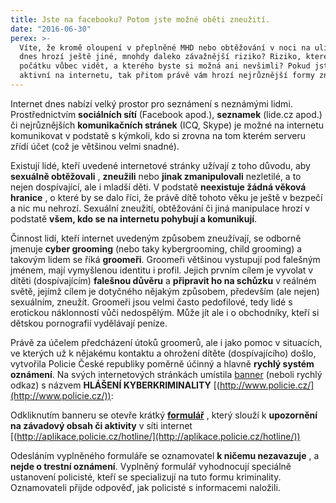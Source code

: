 ```yaml
---
title: Jste na facebooku? Potom jste možné oběti zneužití.
date: "2016-06-30"
perex: >-
  Víte, že kromě oloupení v přeplněné MHD nebo obtěžování v noci na ulici vám
  dnes hrozí ještě jiné, mnohdy daleko závažnější riziko? Riziko, které není z
  počátku vůbec vidět, a kterého byste si možná ani nevšimli? Pokud jste velmi
  aktivní na internetu, tak přitom právě vám hrozí nejrůznější formy zneužití.
---
```




Internet dnes nabízí velký prostor pro seznámení s neznámými lidmi. Prostřednictvím **sociálních sítí** (Facebook apod.), **seznamek** (lide.cz apod.) či nejrůznějších **komunikačních stránek** (ICQ, Skype) je možné na internetu komunikovat v podstatě s kýmkoli, kdo si zrovna na tom kterém serveru zřídí účet (což je většinou velmi snadné).



Existují lidé, kteří uvedené internetové stránky užívají z toho důvodu, aby **sexuálně obtěžovali** , **zneužili** nebo **jinak zmanipulovali** nezletilé, a to nejen dospívající, ale i mladší děti. V podstatě **neexistuje žádná věková hranice** , o které by se dalo říci, že právě dítě tohoto věku je ještě v bezpečí a nic mu nehrozí. Sexuální zneužití, obtěžování či jiná manipulace hrozí v podstatě **všem, kdo se na internetu pohybují a komunikují**.



Činnost lidí, kteří internet uvedeným způsobem zneužívají, se odborně jmenuje **cyber grooming** (nebo taky kybergrooming, child grooming) a takovým lidem se říká **groomeři**. Groomeři většinou vystupují pod falešným jménem, mají vymyšlenou identitu i profil. Jejich prvním cílem je vyvolat v dítěti (dospívajícím) **falešnou důvěru** a **připravit ho na schůzku** v reálném světě, jejímž cílem je dotyčného nějakým způsobem, především (ale nejen) sexuálním, zneužít. Groomeři jsou velmi často pedofilové, tedy lidé s erotickou náklonností vůči nedospělým. Může jít ale i o obchodníky, kteří si dětskou pornografií vydělávají peníze.



Právě za účelem předcházení útoků groomerů, ale i jako pomoc v situacích, ve kterých už k nějakému kontaktu a ohrožení dítěte (dospívajícího) došlo, vytvořila Policie České republiky poměrně účinný a hlavně **rychlý systém oznámení**. Na svých internetových stránkách umístila [banner](http://www.policie.cz) (neboli rychlý odkaz) s názvem **HLÁŠENÍ KYBERKRIMINALITY** [(http://www.policie.cz/](http://www.policie.cz/)): 









Odkliknutím banneru se otevře krátký **[formulář](http://aplikace.policie.cz/hotline)** , který slouží k **upozornění na závadový obsah či aktivity** v síti internet [(http://aplikace.policie.cz/hotline/](http://aplikace.policie.cz/hotline/))









Odesláním vyplněného formuláře se oznamovatel **k ničemu nezavazuje** , a **nejde o trestní oznámení**. Vyplněný formulář vyhodnocují speciálně ustanovení policisté, kteří se specializují na tuto formu kriminality. Oznamovateli přijde odpověď, jak policisté s informacemi naložili.


